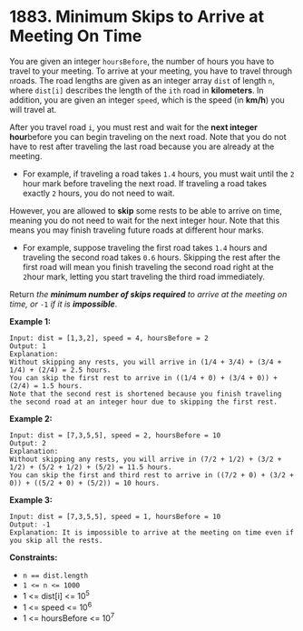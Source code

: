 # 1883. Minimum Skips to Arrive at Meeting On Time

You are given an integer `hoursBefore`, the number of hours you have to travel to your meeting. To arrive at your meeting, you have to travel through `n`roads. The road lengths are given as an integer array `dist` of length `n`, where `dist[i]` describes the length of the `ith` road in **kilometers**. In addition, you are given an integer `speed`, which is the speed (in **km/h**) you will travel at.

After you travel road `i`, you must rest and wait for the **next integer hour**before you can begin traveling on the next road. Note that you do not have to rest after traveling the last road because you are already at the meeting.

- For example, if traveling a road takes `1.4` hours, you must wait until the `2` hour mark before traveling the next road. If traveling a road takes exactly `2` hours, you do not need to wait.

However, you are allowed to **skip** some rests to be able to arrive on time, meaning you do not need to wait for the next integer hour. Note that this means you may finish traveling future roads at different hour marks.

- For example, suppose traveling the first road takes `1.4` hours and traveling the second road takes `0.6` hours. Skipping the rest after the first road will mean you finish traveling the second road right at the `2`hour mark, letting you start traveling the third road immediately.

Return *the **minimum number of skips required** to arrive at the meeting on time, or* `-1` *if it is **impossible***.

 

**Example 1:**

```
Input: dist = [1,3,2], speed = 4, hoursBefore = 2
Output: 1
Explanation:
Without skipping any rests, you will arrive in (1/4 + 3/4) + (3/4 + 1/4) + (2/4) = 2.5 hours.
You can skip the first rest to arrive in ((1/4 + 0) + (3/4 + 0)) + (2/4) = 1.5 hours.
Note that the second rest is shortened because you finish traveling the second road at an integer hour due to skipping the first rest.
```

**Example 2:**

```
Input: dist = [7,3,5,5], speed = 2, hoursBefore = 10
Output: 2
Explanation:
Without skipping any rests, you will arrive in (7/2 + 1/2) + (3/2 + 1/2) + (5/2 + 1/2) + (5/2) = 11.5 hours.
You can skip the first and third rest to arrive in ((7/2 + 0) + (3/2 + 0)) + ((5/2 + 0) + (5/2)) = 10 hours.
```

**Example 3:**

```
Input: dist = [7,3,5,5], speed = 1, hoursBefore = 10
Output: -1
Explanation: It is impossible to arrive at the meeting on time even if you skip all the rests.
```

 

**Constraints:**

- `n == dist.length`
- `1 <= n <= 1000`
- 1 <= dist[i] <= 10<sup>5</sup>
- 1 <= speed <= 10<sup>6</sup>
- 1 <= hoursBefore <= 10<sup>7</sup>